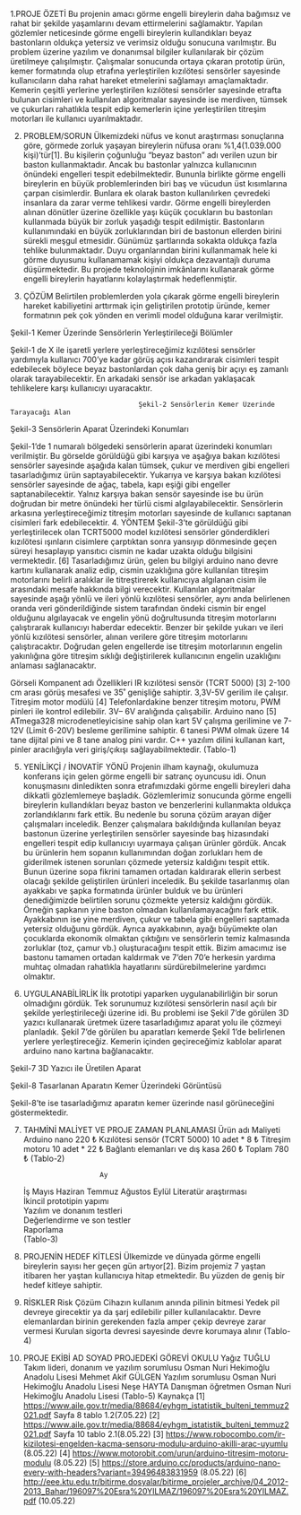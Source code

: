 
1.PROJE ÖZETİ
Bu projenin amacı görme engelli bireylerin daha bağımsız ve rahat bir şekilde yaşamlarını devam ettirmelerini sağlamaktır. Yapılan gözlemler neticesinde görme engelli bireylerin kullandıkları beyaz bastonların oldukça yetersiz ve verimsiz olduğu sonucuna varılmıştır. Bu problem üzerine yazılım ve donanımsal bilgiler kullanılarak bir çözüm üretilmeye çalışılmıştır. Çalışmalar sonucunda ortaya çıkaran prototip ürün, kemer formatında olup etrafına yerleştirilen kızılötesi sensörler sayesinde kullanıcıların daha rahat hareket etmelerini sağlamayı amaçlamaktadır. Kemerin çeşitli yerlerine yerleştirilen kızılötesi sensörler sayesinde etrafta bulunan cisimleri ve kullanılan algoritmalar sayesinde ise merdiven, tümsek ve çukurları rahatlıkla tespit edip kemerlerin içine yerleştirilen titreşim motorları ile kullanıcı uyarılmaktadır. 

2. PROBLEM/SORUN
	          Ülkemizdeki nüfus ve konut araştırması sonuçlarına göre, görmede zorluk yaşayan bireylerin nüfusa oranı %1,4(1.039.000 kişi)’tür[1]. Bu kişilerin çoğunluğu “beyaz baston” adı verilen uzun bir baston kullanmaktadır. Ancak bu bastonlar yalnızca kullanıcının önündeki engelleri tespit edebilmektedir. Bununla birlikte görme engelli bireylerin en büyük problemlerinden biri baş ve vücudun üst kısımlarına çarpan cisimlerdir. Bunlara ek olarak baston kullanılırken çevredeki insanlara da zarar verme tehlikesi vardır. Görme engelli bireylerden alınan dönütler üzerine özellikle yaşı küçük çocukların bu bastonları kullanmada büyük bir zorluk yaşadığı tespit edilmiştir. 
Bastonların kullanımındaki en büyük zorluklarından biri de bastonun ellerden birini sürekli meşgul etmesidir. 
Günümüz şartlarında sokakta oldukça fazla tehlike bulunmaktadır. Duyu organlarından birini kullanmamak hele ki görme duyusunu kullanamamak kişiyi oldukça dezavantajlı duruma düşürmektedir. Bu projede teknolojinin imkânlarını kullanarak görme engelli bireylerin hayatlarını kolaylaştırmak hedeflenmiştir.

3. ÇÖZÜM
Belirtilen problemlerden yola çıkarak görme engelli bireylerin hareket kabiliyetini arttırmak için geliştirilen prototip üründe, kemer formatının pek çok yönden en verimli model olduğuna karar verilmiştir. 

Şekil-1 Kemer Üzerinde Sensörlerin Yerleştirileceği Bölümler

Şekil-1 de X ile işaretli yerlere yerleştireceğimiz kızılötesi sensörler yardımıyla kullanıcı 700’ye kadar görüş açısı kazandırarak cisimleri tespit edebilecek böylece beyaz bastonlardan çok daha geniş bir açıyı eş zamanlı olarak tarayabilecektir. En arkadaki sensör ise arkadan yaklaşacak tehlikelere karşı kullanıcıyı uyaracaktır.




                                    Şekil-2 Sensörlerin Kemer Üzerinde Tarayacağı Alan



 
Şekil-3 Sensörlerin Aparat Üzerindeki Konumları

Şekil-1’de 1 numaralı bölgedeki sensörlerin aparat üzerindeki konumları verilmiştir. Bu görselde görüldüğü gibi karşıya ve aşağıya bakan kızılötesi sensörler sayesinde aşağıda kalan tümsek, çukur ve merdiven gibi engelleri tasarladığımız ürün saptayabilecektir. Yukarıya ve karşıya bakan kızılötesi sensörler sayesinde de ağaç, tabela, kapı eşiği gibi engeller saptanabilecektir. Yalnız karşıya bakan sensör sayesinde ise bu ürün doğrudan bir metre önündeki her türlü cismi algılayabilecektir. Sensörlerin arkasına yerleştireceğimiz titreşim motorları sayesinde de kullanıcı saptanan cisimleri fark edebilecektir.
4. YÖNTEM
Şekil-3’te görüldüğü gibi yerleştirilecek olan TCRT5000 model kızılötesi sensörler gönderdikleri kızılötesi ışınların cisimlere çarptıktan sonra yansıyıp dönmesinde geçen süreyi hesaplayıp yansıtıcı cismin ne kadar uzakta olduğu bilgisini vermektedir. [6] Tasarladığımız ürün, gelen bu bilgiyi arduino nano devre kartını kullanarak analiz edip, cismin uzaklığına göre kullanılan titreşim motorlarını belirli aralıklar ile titreştirerek kullanıcıya algılanan cisim ile arasındaki mesafe hakkında bilgi verecektir. Kullanılan algoritmalar sayesinde aşağı yönlü ve ileri yönlü kızılötesi sensörler, aynı anda belirlenen oranda veri gönderildiğinde sistem tarafından öndeki cismin bir engel olduğunu algılayacak ve engelin yönü doğrultusunda titreşim motorlarını çalıştırarak kullanıcıyı haberdar edecektir. Benzer bir şekilde yukarı ve ileri yönlü kızılötesi sensörler, alınan verilere göre titreşim motorlarını çalıştıracaktır. Doğrudan gelen engellerde ise titreşim motorlarının engelin yakınlığına göre titreşim sıklığı değiştirilerek kullanıcının engelin uzaklığını anlaması sağlanacaktır.






Görseli	Kompanent adı	Özellikleri
 	IR kızılötesi sensör
(TCRT 5000) [3]
2-100 cm arası görüş mesafesi ve 35˚ genişliğe sahiptir. 3,3V-5V gerilim ile çalışır.
 	Titreşim motor modülü [4]
Telefonlardakine benzer titreşim motoru, PWM pinleri ile kontrol edilebilir. 3V– 6V aralığında çalışabilir.
 	Arduino nano [5]
ATmega328 microdenetleyicisine sahip olan kart 5V çalışma gerilimine ve 7-12V (Limit 6-20V) besleme gerilimine sahiptir. 6 tanesi PWM olmak üzere 14 tane dijital pini ve 8 tane analog pini vardır. C++ yazılım dilini kullanan kart, pinler aracılığıyla veri giriş/çıkışı sağlayabilmektedir.
                                                                    (Tablo-1)

5. YENİLİKÇİ / İNOVATİF YÖNÜ
Projenin ilham kaynağı, okulumuza konferans için gelen görme engelli bir satranç oyuncusu idi. Onun konuşmasını dinledikten sonra etrafımızdaki görme engelli bireyleri daha dikkatli gözlemlemeye başladık. Gözlemlerimiz sonucunda görme engelli bireylerin kullandıkları beyaz baston ve benzerlerini kullanmakta oldukça zorlandıklarını fark ettik. Bu nedenle bu soruna çözüm arayan diğer çalışmaları inceledik. Benzer çalışmalara bakıldığında kullanılan beyaz bastonun üzerine yerleştirilen sensörler sayesinde baş hizasındaki engelleri tespit edip kullanıcıyı uyarmaya çalışan ürünler gördük. Ancak bu ürünlerin hem sopanın kullanımından doğan zorlukları hem de giderilmek istenen sorunları çözmede yetersiz kaldığını tespit ettik. 
Bunun üzerine sopa fikrini tamamen ortadan kaldırarak ellerin serbest olacağı şekilde geliştirilen ürünleri inceledik. Bu şekilde tasarlanmış olan ayakkabı ve şapka formatında ürünler bulduk ve bu ürünleri denediğimizde belirtilen sorunu çözmekte yetersiz kaldığını gördük. Örneğin şapkanın yine baston olmadan kullanılamayacağını fark ettik. Ayakkabının ise yine merdiven, çukur ve tabela gibi engelleri saptamada yetersiz olduğunu gördük. Ayrıca ayakkabının, ayağı büyümekte olan çocuklarda ekonomik olmaktan çıktığını ve sensörlerin temiz kalmasında zorluklar (toz, çamur vb.) oluşturacağını tespit ettik. Bizim amacımız ise bastonu tamamen ortadan kaldırmak ve 7’den 70’e herkesin yardıma muhtaç olmadan rahatlıkla hayatlarını sürdürebilmelerine yardımcı olmaktır.

6. UYGULANABİLİRLİK
İlk prototipi yaparken uygulanabilirliğin bir sorun olmadığını gördük. Tek sorunumuz kızılötesi sensörlerin nasıl açılı bir şekilde yerleştirileceği üzerine idi. Bu problemi ise Şekil 7’de görülen 3D yazıcı kullanarak üretmek üzere tasarladığımız aparat yolu ile çözmeyi planladık. Şekil 7’de görülen bu aparatları kemerde Şekil 1’de belirlenen yerlere yerleştireceğiz. Kemerin içinden geçireceğimiz kablolar aparat arduino nano kartına bağlanacaktır.
 
Şekil-7 3D Yazıcı ile Üretilen Aparat

 
Şekil-8 Tasarlanan Aparatın Kemer Üzerindeki Görüntüsü

Şekil-8’te ise tasarladığımız aparatın kemer üzerinde nasıl görüneceğini göstermektedir.

7. TAHMİNİ MALİYET VE PROJE ZAMAN PLANLAMASI
Ürün adı	Maliyeti
Arduino nano	220 ₺
Kızılötesi sensör (TCRT 5000)	10 adet * 8 ₺
Titreşim motoru	10 adet * 22 ₺
Bağlantı elemanları ve dış kasa	260 ₺
Toplam	780 ₺
                                                                           (Tablo-2)

                          Ay
    İş	Mayıs 	Haziran 	Temmuz 	Ağustos 	Eylül 
Literatür araştırması					
İkincil prototipin yapımı					
Yazılım ve donanım testleri					
Değerlendirme ve son testler					
Raporlama					
                                                                           (Tablo-3)

8. PROJENİN HEDEF KİTLESİ
Ülkemizde ve dünyada görme engelli bireylerin sayısı her geçen gün artıyor[2]. Bizim projemiz 7 yaştan itibaren her yaştan kullanıcıya hitap etmektedir. Bu yüzden de geniş bir hedef kitleye sahiptir.

9. RİSKLER
Risk	Çözüm
Cihazın kullanım anında pilinin bitmesi 	Yedek pil devreye girecektir ya da şarj edilebilir piller kullanılacaktır. 
Devre elemanlardan birinin gerekenden fazla amper çekip devreye zarar vermesi 	Kurulan sigorta devresi sayesinde devre korumaya alınır
                                                                          (Tablo-4)
10. PROJE EKİBİ
AD SOYAD	PROJEDEKİ GÖREVİ	OKULU
Yağız TUĞLU	Takım lideri, donanım ve yazılım sorumlusu	Osman Nuri Hekimoğlu Anadolu Lisesi
Mehmet Akif GÜLGEN	Yazılım sorumlusu	Osman Nuri Hekimoğlu Anadolu Lisesi
Neşe HAYTA
	Danışman öğretmen	Osman Nuri Hekimoğlu Anadolu Lisesi
                                                                          (Tablo-5)
Kaynakça
[1] https://www.aile.gov.tr/media/88684/eyhgm_istatistik_bulteni_temmuz2021.pdf Sayfa 8 tablo 1.2(7.05.22)
[2] https://www.aile.gov.tr/media/88684/eyhgm_istatistik_bulteni_temmuz2021.pdf Sayfa 10 tablo 2.1(8.05.22)
[3] https://www.robocombo.com/ir-kizilotesi-engelden-kacma-sensoru-modulu-arduino-akilli-arac-uyumlu (8.05.22)
[4] https://www.motorobit.com/urun/arduino-titresim-motoru-modulu (8.05.22)
[5] https://store.arduino.cc/products/arduino-nano-every-with-headers?variant=39496483831959 (8.05.22)
[6] http://eee.ktu.edu.tr/bitirme.dosyalar/bitirme_projeler_archive/04_2012-2013_Bahar/196097%20Esra%20YILMAZ/196097%20Esra%20YILMAZ.pdf (10.05.22)





